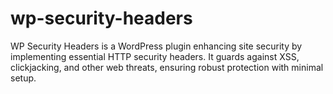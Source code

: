 # wp-security-headers
WP Security Headers is a WordPress plugin enhancing site security by implementing essential HTTP security headers. It guards against XSS, clickjacking, and other web threats, ensuring robust protection with minimal setup.

